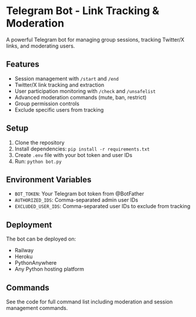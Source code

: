 # Telegram Bot - Link Tracking & Moderation

A powerful Telegram bot for managing group sessions, tracking Twitter/X links, and moderating users.

## Features

- Session management with `/start` and `/end`
- Twitter/X link tracking and extraction
- User participation monitoring with `/check` and `/unsafelist`
- Advanced moderation commands (mute, ban, restrict)
- Group permission controls
- Exclude specific users from tracking

## Setup

1. Clone the repository
2. Install dependencies: `pip install -r requirements.txt`
3. Create `.env` file with your bot token and user IDs
4. Run: `python bot.py`

## Environment Variables

- `BOT_TOKEN`: Your Telegram bot token from @BotFather
- `AUTHORIZED_IDS`: Comma-separated admin user IDs
- `EXCLUDED_USER_IDS`: Comma-separated user IDs to exclude from tracking

## Deployment

The bot can be deployed on:
- Railway
- Heroku
- PythonAnywhere
- Any Python hosting platform

## Commands

See the code for full command list including moderation and session management commands.

